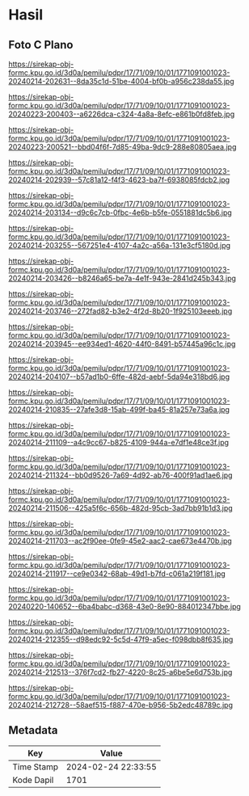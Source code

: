 # Hasil

## Foto C Plano

https://sirekap-obj-formc.kpu.go.id/3d0a/pemilu/pdpr/17/71/09/10/01/1771091001023-20240214-202631--8da35c1d-51be-4004-bf0b-a956c238da55.jpg

https://sirekap-obj-formc.kpu.go.id/3d0a/pemilu/pdpr/17/71/09/10/01/1771091001023-20240223-200403--a6226dca-c324-4a8a-8efc-e861b0fd8feb.jpg

https://sirekap-obj-formc.kpu.go.id/3d0a/pemilu/pdpr/17/71/09/10/01/1771091001023-20240223-200521--bbd04f6f-7d85-49ba-9dc9-288e80805aea.jpg

https://sirekap-obj-formc.kpu.go.id/3d0a/pemilu/pdpr/17/71/09/10/01/1771091001023-20240214-202939--57c81a12-f4f3-4623-ba7f-6938085fdcb2.jpg

https://sirekap-obj-formc.kpu.go.id/3d0a/pemilu/pdpr/17/71/09/10/01/1771091001023-20240214-203134--d9c6c7cb-0fbc-4e6b-b5fe-0551881dc5b6.jpg

https://sirekap-obj-formc.kpu.go.id/3d0a/pemilu/pdpr/17/71/09/10/01/1771091001023-20240214-203255--567251e4-4107-4a2c-a56a-131e3cf5180d.jpg

https://sirekap-obj-formc.kpu.go.id/3d0a/pemilu/pdpr/17/71/09/10/01/1771091001023-20240214-203426--b8246a65-be7a-4e1f-943e-2841d245b343.jpg

https://sirekap-obj-formc.kpu.go.id/3d0a/pemilu/pdpr/17/71/09/10/01/1771091001023-20240214-203746--272fad82-b3e2-4f2d-8b20-1f925103eeeb.jpg

https://sirekap-obj-formc.kpu.go.id/3d0a/pemilu/pdpr/17/71/09/10/01/1771091001023-20240214-203945--ee934ed1-4620-44f0-8491-b57445a96c1c.jpg

https://sirekap-obj-formc.kpu.go.id/3d0a/pemilu/pdpr/17/71/09/10/01/1771091001023-20240214-204107--b57ad1b0-6ffe-482d-aebf-5da94e318bd6.jpg

https://sirekap-obj-formc.kpu.go.id/3d0a/pemilu/pdpr/17/71/09/10/01/1771091001023-20240214-210835--27afe3d8-15ab-499f-ba45-81a257e73a6a.jpg

https://sirekap-obj-formc.kpu.go.id/3d0a/pemilu/pdpr/17/71/09/10/01/1771091001023-20240214-211109--a4c9cc67-b825-4109-944a-e7df1e48ce3f.jpg

https://sirekap-obj-formc.kpu.go.id/3d0a/pemilu/pdpr/17/71/09/10/01/1771091001023-20240214-211324--bb0d9526-7a69-4d92-ab76-400f91ad1ae6.jpg

https://sirekap-obj-formc.kpu.go.id/3d0a/pemilu/pdpr/17/71/09/10/01/1771091001023-20240214-211506--425a5f6c-656b-482d-95cb-3ad7bb91b1d3.jpg

https://sirekap-obj-formc.kpu.go.id/3d0a/pemilu/pdpr/17/71/09/10/01/1771091001023-20240214-211703--ac2f90ee-0fe9-45e2-aac2-cae673e4470b.jpg

https://sirekap-obj-formc.kpu.go.id/3d0a/pemilu/pdpr/17/71/09/10/01/1771091001023-20240214-211917--ce9e0342-68ab-49d1-b7fd-c061a219f181.jpg

https://sirekap-obj-formc.kpu.go.id/3d0a/pemilu/pdpr/17/71/09/10/01/1771091001023-20240220-140652--6ba4babc-d368-43e0-8e90-884012347bbe.jpg

https://sirekap-obj-formc.kpu.go.id/3d0a/pemilu/pdpr/17/71/09/10/01/1771091001023-20240214-212355--d98edc92-5c5d-47f9-a5ec-f098dbb8f635.jpg

https://sirekap-obj-formc.kpu.go.id/3d0a/pemilu/pdpr/17/71/09/10/01/1771091001023-20240214-212513--376f7cd2-fb27-4220-8c25-a6be5e6d753b.jpg

https://sirekap-obj-formc.kpu.go.id/3d0a/pemilu/pdpr/17/71/09/10/01/1771091001023-20240214-212728--58aef515-f887-470e-b956-5b2edc48789c.jpg


## Metadata

| Key        | Value               |
| ---------- | ------------------- |
| Time Stamp | 2024-02-24 22:33:55 |
| Kode Dapil | 1701                |




